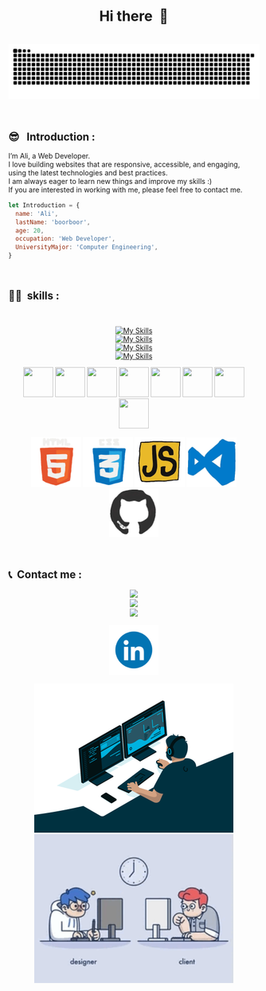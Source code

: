 <h1 align="center">Hi there &nbsp;👋<h1/>
<img align="center" src="https://raw.githubusercontent.com/imrrobat/imrrobat/d1b244e170d2b75fdda3efd499eaaf163f7a617c/images/github-contribution-grid-snake.svg" /><br><br>
<h2>😎 &nbsp; Introduction :</h2>
<p>
  I’m Ali, a Web Developer.<br>
  I love building websites that are responsive, accessible, and engaging, using the latest technologies and best practices.<br>
  I am always eager to learn new things and improve my skills :)<br>
  If you are interested in working with me, please feel free to contact me.
</p>
  
```javascript
let Introduction = {
  name: 'Ali',
  lastName: 'boorboor',
  age: 20,
  occupation: 'Web Developer',
  UniversityMajor: 'Computer Engineering',
}
```
<br>
<h2>👨‍💻&nbsp; skills :</h3>
<!-- <div align="center">
  ![HTML5](https://img.shields.io/badge/html5-%23E34F26.svg?style=for-the-badge&logo=html5&logoColor=white)
  ![CSS3](https://img.shields.io/badge/css3-%231572B6.svg?style=for-the-badge&logo=css3&logoColor=white)
  ![SASS](https://img.shields.io/badge/SASS-hotpink.svg?style=for-the-badge&logo=SASS&logoColor=white)
  ![TailwindCSS](https://img.shields.io/badge/tailwindcss-%2338B2AC.svg?style=for-the-badge&logo=tailwind-css&logoColor=white)
  ![JavaScript](https://img.shields.io/badge/javascript-%23323330.svg?style=for-the-badge&logo=javascript&logoColor=%23F7DF1E)
  ![Git](https://img.shields.io/badge/git-%23F05033.svg?style=for-the-badge&logo=git&logoColor=white)
  ![GitHub](https://img.shields.io/badge/github-%23121011.svg?style=for-the-badge&logo=github&logoColor=white)
  ![Vite](https://img.shields.io/badge/vite-%23646CFF.svg?style=for-the-badge&logo=vite&logoColor=white)
  ![NPM](https://img.shields.io/badge/NPM-%23CB3837.svg?style=for-the-badge&logo=npm&logoColor=white)
</div> -->
<br>
<div align="center">
  
  [![My Skills](https://skillicons.dev/icons?i=html,css,sass,tailwind,mui)](https://skillicons.dev)<br>
  [![My Skills](https://skillicons.dev/icons?i=js,ts,react,next,cypress)](https://skillicons.dev)<br>
  [![My Skills](https://skillicons.dev/icons?i=nodejs,bun,express,mongo,mysql)](https://skillicons.dev)<br>
  [![My Skills](https://skillicons.dev/icons?i=git,github,vite,npm,pnpm,regex,vscode)](https://skillicons.dev)
  <!-- <div><img src='https://github.com/Ali-boorboor/Ali-boorboor/blob/main/npm-icon.png'></div> -->
  
<!--  ![Top Langs](https://github-readme-stats.vercel.app/api/top-langs/?username=Ali-boorboor&hide_progress=true) -->
</div>
<p align="center"> 
  <img width="60px" height="60px" src="https://raw.githubusercontent.com/marwin1991/profile-technology-icons/refs/heads/main/icons/fastify.png">
  
  <img width="60px" height="60px" src="https://raw.githubusercontent.com/marwin1991/profile-technology-icons/refs/heads/main/icons/react_query.png">
  <img width="60px" height="60px" src="https://raw.githubusercontent.com/marwin1991/profile-technology-icons/refs/heads/main/icons/rest.png">
  <img width="60px" height="60px" src="https://raw.githubusercontent.com/marwin1991/profile-technology-icons/refs/heads/main/icons/websocket.png">
  <img width="60px" height="60px" src="https://raw.githubusercontent.com/marwin1991/profile-technology-icons/refs/heads/main/icons/swagger.png">
  <img width="60px" height="60px" src="https://raw.githubusercontent.com/marwin1991/profile-technology-icons/refs/heads/main/icons/http.png">
  <img width="60px" height="60px" src="https://raw.githubusercontent.com/marwin1991/profile-technology-icons/refs/heads/main/icons/postman.png">
  
  <img width="60px" height="60px" src="https://raw.githubusercontent.com/marwin1991/profile-technology-icons/refs/heads/main/icons/shadcn_ui.png">
  
  
</p>
<p align="center">
  <img src="https://github.com/Ali-boorboor/Ali-boorboor/blob/main/HTML-gif.gif" width="100">
  <img src="https://github.com/Ali-boorboor/Ali-boorboor/blob/main/CSS-gif.gif" width="100">
  <img src="https://github.com/Ali-boorboor/Ali-boorboor/blob/main/javascript.gif" width="100">
  <img src="https://github.com/Ali-boorboor/Ali-boorboor/blob/main/vscode.gif" width="100">
  <img src="https://github.com/Ali-boorboor/Ali-boorboor/blob/main/github.gif" width="100">
</p>
<br>
<h2>📞&nbsp; Contact me :</h2>
<p align="center">
  <a href="https://t.me/adroexx" text-decoration="none">
    <img src="https://img.shields.io/badge/Telegram-@adroexx-blue?style=flat&logo=telegram">
  </a>
  <br>
  <a href="https://www.instagram.com/adroexx">
    <img src="https://img.shields.io/badge/Instagram-@adroexx-red?style=flat&logo=instagram">
  </a>
  <br>
  <a href="https://www.linkedin.com/in/Ali-boorboor/">
    <img src="https://img.shields.io/badge/LinkedIn-Ali--boorboor-white?style=flat&logo=linkedin">
  </a>
</p>
<p align="center"><img src="https://github.com/Ali-boorboor/Ali-boorboor/blob/main/linkedIn.gif" width="100"></p>
<p align="center">
  <img src="https://github.com/Ali-boorboor/Ali-boorboor/blob/main/programming.gif" width="400">
  <img src="https://github.com/Ali-boorboor/Ali-boorboor/blob/main/funny-designer.gif" width="400">
</p>
